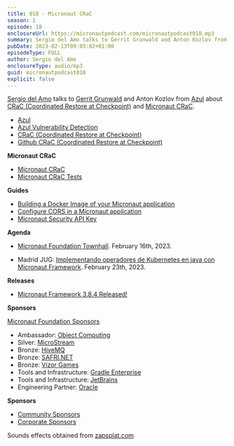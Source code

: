 ```yaml
---
title: 018 - Micronaut CRaC
season: 1
episode: 18
enclosureUrl: https://micronautpodcast.com/micronautpodcast018.mp3
summary: Sergio del Amo talks to Gerrit Grunwald and Anton Kozlov from Azul about CRaC - Coordinated Restore at Checkpoint - and Micronaut Framework. 
pubDate: 2023-02-13T09:03:02+01:00
episodeType: FULL
author: Sergio del Amo
enclosureType: audio/mp3
guid: micronautpodcast018
explicit: false
---
```


[Sergio del Amo](https://sergiodelamo.com) talks to [Gerrit Grunwald](https://twitter.com/hansolo_) and Anton Kozlov from [Azul](https://www.azul.com) about [CRaC (Coordinated Restore at Checkpoint)](https://openjdk.org/projects/crac/) and [Micronaut CRaC](https://micronaut-projects.github.io/micronaut-crac/latest/guide/).

- [Azul](https://www.azul.com)
- [Azul Vulnerability Detection](https://www.azul.com/products/vulnerability-detection/)
- [CRaC (Coordinated Restore at Checkpoint)](https://openjdk.org/projects/crac/)
- [Github CRaC (Coordinated Restore at Checkpoint)](https://github.com/crac/)

**Micronaut CRaC**

- [Micronaut CRaC](https://micronaut-projects.github.io/micronaut-crac/latest/guide/)
- [Micronaut CRaC Tests](https://github.com/micronaut-projects/micronaut-crac-tests)

**Guides**

- [Building a Docker Image of your Micronaut application](https://guides.micronaut.io/latest/micronaut-docker-image.html)
- [Configure CORS in a Micronaut application](https://guides.micronaut.io/latest/micronaut-cors.html)
- [Micronaut Security API Key](https://guides.micronaut.io/latest/micronaut-security-api-key.html)

**Agenda**

- [Micronaut Foundation Townhall](https://us02web.zoom.us/webinar/register/3316754612554/WN_oF1A0AIzQfWaTtJocZEM_Q). February 16th, 2023.
  
- Madrid JUG: [Implementando operadores de Kubernetes en java con Micronaut Framework](https://www.meetup.com/madridjug/events/291486241/). February 23th, 2023.

**Releases**

- [Micronaut Framework 3.8.4 Released!](https://micronaut.io/2023/01/28/micronaut-framework-3-8-4-released/)

**Sponsors**

[Micronaut Foundation Sponsors](https://micronaut.io/foundation/sponsors/)

- Ambassador: [Object Computing](https://objectcomputing.com)
- Silver: [MicroStream](https://microstream.one)
- Bronze: [HiveMQ](https://www.hivemq.com)
- Bronze: [SAFRI.NET](https://www.safri.net)
- Bronze: [Vizor Games](https://vizor-games.com/games)
- Tools and Infrastructure: [Gradle Enterprise](https://gradle.com/)
- Tools and Infrastructure: [JetBrains](https://www.jetbrains.com/idea/)
- Engineering Partner: [Oracle](https://www.oracle.com)

**Sponsors**
- [Community Sponsors](https://micronaut.io/foundation/community-sponsorship/)
- [Corporate Sponsors](https://micronaut.io/foundation/corporate-sponsorship/)

Sounds effects obtained from [zapsplat.com](https://zapsplat.com)